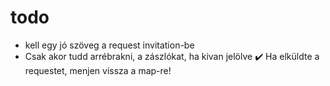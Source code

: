 todo
====

- kell egy jó szöveg a request invitation-be
- Csak akor tudd arrébrakni, a zászlókat, ha kivan jelölve
✔️ Ha elküldte a requestet, menjen vissza a map-re!
